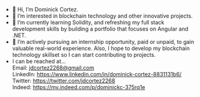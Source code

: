 - 👋 Hi, I’m Dominick Cortez.  
- 👀 I’m interested in blockchain technology and other innovative projects.  
- 🌱 I’m currently learning Solidity, and refreshing my full stack development skills by building a portfolio that focuses on Angular and .NET.  
- 💞️ I’m actively pursuing an internship opportunity, paid or unpaid, to gain valuable real-world experience.  Also, I hope to develop my blockchain technology skillset so I can     start contributing to projects.
- I can be reached at...<br>
  Email: jdcortez2268@gmail.com <br>
  LinkedIn: https://www.linkedin.com/in/dominick-cortez-8831131b6/ <br>
  Twitter:  https://twitter.com/jdcortez2268 <br>
  Indeed: https://my.indeed.com/p/dominickc-375rq1e <br>
  

<!---
dcortez2268/dcortez2268 is a ✨ special ✨ repository because its `README.md` (this file) appears on your GitHub profile.
You can click the Preview link to take a look at your changes.
--->
